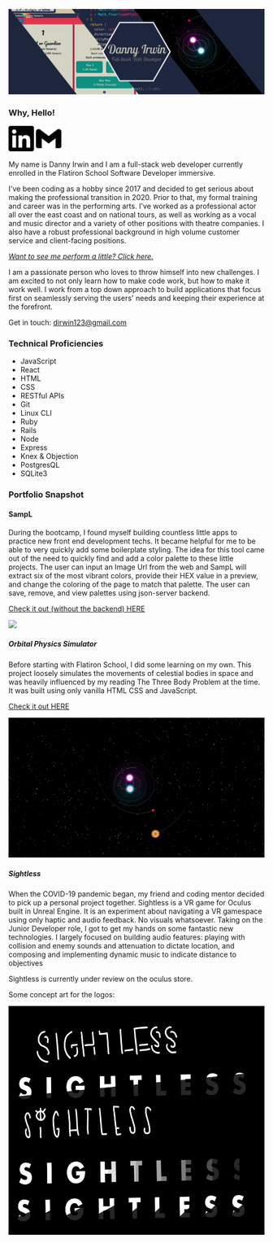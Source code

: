 <img src="./images/githubHeader.png"></img>

### Why, Hello!

<a href="https://www.linkedin.com/in/itsdanielirwin/"><img src="./images/linkedin.svg" height=50px fill="#0A66C2"></img></a>
<a href="mailto:dirwin123@gmail.com"><img src="./images/gmail.svg" height=50px fill="#0A66C2"></img></a>

My name is Danny Irwin and I am a full-stack web developer currently enrolled in
the Flatiron School Software Developer immersive.

I've been coding as a hobby since 2017 and decided to get serious about making
the professional transition in 2020. Prior to that, my formal training and
career was in the performing arts. I've worked as a professional actor all over
the east coast and on national tours, as well as working as a vocal and music
director and a variety of other positions with theatre companies. I also have a
robust professional background in high volume customer service and client-facing
positions.

_<a href="https://www.youtube.com/watch?v=nCd9MCMyegY"> Want to see me perform a
little? Click here. </a>_

I am a passionate person who loves to throw himself into new challenges. I am
excited to not only learn how to make code work, but how to make it work well. I
work from a top down approach to build applications that focus first on
seamlessly serving the users' needs and keeping their experience at the
forefront.

Get in touch: dirwin123@gmail.com

### Technical Proficiencies

- JavaScript
- React
- HTML
- CSS
- RESTful APIs
- Git
- Linux CLI
- Ruby
- Rails
- Node
- Express
- Knex & Objection
- PostgresQL
- SQLite3

### Portfolio Snapshot

#### SampL

During the bootcamp, I found myself building countless little apps to practice
new front end development techs. It became helpful for me to be able to very
quickly add some boilerplate styling. The idea for this tool came out of the
need to quickly find and add a color palette to these little projects. The user
can input an Image Url from the web and SampL will extract six of the most
vibrant colors, provide their HEX value in a preview, and change the coloring of
the page to match that palette. The user can save, remove, and view palettes
using json-server backend.

[Check it out (without the backend) HERE](https://dannyirwin.github.io/phase-2-group-project/)

<img src="./images/sampLDemo.gif"></img>

##### Orbital Physics Simulator

Before starting with Flatiron School, I did some learning on my own. This
project loosely simulates the movements of celestial bodies in space and was
heavily influenced by my reading The Three Body Problem at the time. It was
built using only vanilla HTML CSS and JavaScript.

[Check it out HERE](https://dannyirwin.github.io/Orbital-Physics/)

<img src="./images/orbitalPhysics.gif"></img>

##### Sightless

When the COVID-19 pandemic began, my friend and coding mentor decided to pick up
a personal project together. Sightless is a VR game for Oculus built in Unreal
Engine. It is an experiment about navigating a VR gamespace using only haptic
and audio feedback. No visuals whatsoever. Taking on the Junior Developer role,
I got to get my hands on some fantastic new technologies. I largely focused on
building audio features: playing with collision and enemy sounds and attenuation
to dictate location, and composing and implementing dynamic music to indicate
distance to objectives

Sightless is currently under review on the oculus store.

Some concept art for the logos:

<img src='./images/SightlessLogos_recent.jpeg' height='450'>

